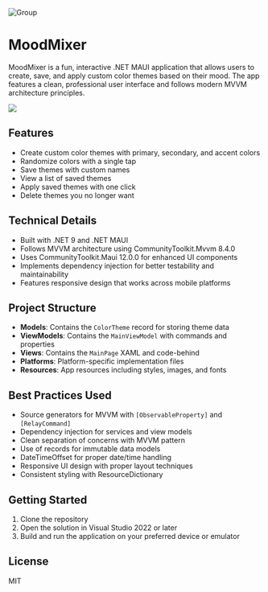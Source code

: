 
![Group](https://github.com/user-attachments/assets/419b03f3-92e3-4ace-8ff2-b4c6110eea86)

# MoodMixer

MoodMixer is a fun, interactive .NET MAUI application that allows users to create, save, and apply custom color themes based on their mood. The app features a clean, professional user interface and follows modern MVVM architecture principles.

![](./blog/App.gif)

## Features

- Create custom color themes with primary, secondary, and accent colors
- Randomize colors with a single tap
- Save themes with custom names
- View a list of saved themes
- Apply saved themes with one click
- Delete themes you no longer want

## Technical Details

- Built with .NET 9 and .NET MAUI
- Follows MVVM architecture using CommunityToolkit.Mvvm 8.4.0
- Uses CommunityToolkit.Maui 12.0.0 for enhanced UI components
- Implements dependency injection for better testability and maintainability
- Features responsive design that works across mobile platforms

## Project Structure

- **Models**: Contains the `ColorTheme` record for storing theme data
- **ViewModels**: Contains the `MainViewModel` with commands and properties
- **Views**: Contains the `MainPage` XAML and code-behind
- **Platforms**: Platform-specific implementation files
- **Resources**: App resources including styles, images, and fonts

## Best Practices Used

- Source generators for MVVM with `[ObservableProperty]` and `[RelayCommand]`
- Dependency injection for services and view models
- Clean separation of concerns with MVVM pattern
- Use of records for immutable data models
- DateTimeOffset for proper date/time handling
- Responsive UI design with proper layout techniques
- Consistent styling with ResourceDictionary

## Getting Started

1. Clone the repository
2. Open the solution in Visual Studio 2022 or later
3. Build and run the application on your preferred device or emulator

## License

MIT
